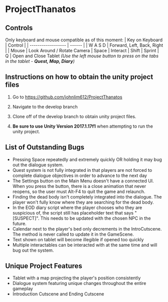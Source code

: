 # ProjectThanatos

## Controls
Only keyboard and mouse compatible as of this moment:
| Key on Keyboard | Control |
| ------------------ | ------ | 
| W A S D | Forward, Left, Back, Right |
| Mouse | Look Around / Rotate Camera
| Space | Interact
| Shift | Sprint
| Q | Open and Close Tablet *(Use the left mouse button to press on the tabs in the tablet - **Quest, Map, Diary**)*

## Instructions on how to obtain the unity project files
1. Go to https://github.com/johnlim612/ProjectThanatos 
2. Navigate to the develop branch
3. Clone off of the develop branch to obtain unity project files.

4. **Be sure to use Unity Version 2017.1.17f1** when attempting to run the unity project.

## List of Outstanding Bugs
- Pressing Space repeatedly and extremely quickly OR holding it may bug out the dialogue system.
- Quest system is not fully integrated in that players are not forced to complete dialogue objectives in order to advance to the next day
- The Settings button on the Main Menu doesn't have a connected UI. When you press the button, there is a close animation that never reopens, so the user must Alt-F4 to quit the game and relaunch.
- Finding the dead body isn't completely integrated into the dialogue. The player won't fully know where they are searching for the dead body.
- In the EOD diary script where the player chooses who they are suspicious of, the script still has placeholder text that says 
"[SUSPECT]". This needs to be updated with the chosen NPC in the future.
- Calendar next to the player's bed only decrements in the IntroCutscene. The method is never called to update it in the GameScene.
- Text shown on tablet will become illegible if opened too quickly
- Multiple interactables can be interacted with at the same time and will bug out the system.

## Unique Project Features
- Tablet with a map projecting the player's position consistently
- Dialogue system featuring unique changes throughout the entire gameplay
- Introduction Cutscene and Ending Cutscene